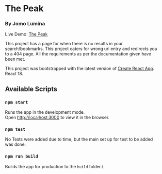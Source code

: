 # The Peak
### By Jomo Lumina

Live Demo: [The Peak](https://the-peak.vercel.app/)

This project has a page for when there is no results in your search/bookmarks.
This project caters for wrong url entry and redirects you to a 404 page.
All the requirements as per the documentation given have been met.

This project was bootstrapped with the latest version of [Create React App](https://github.com/facebook/create-react-app). React 18.

## Available Scripts

### `npm start`
Runs the app in the development mode.\
Open [http://localhost:3000](http://localhost:3000) to view it in the browser.

### `npm test`
No Tests were added due to time, but the main set up for test to be added was done.

### `npm run build`
Builds the app for production to the `build` folder.\
